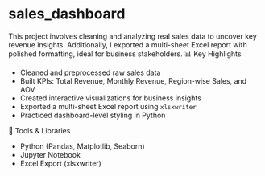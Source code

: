 # sales_dashboard
This project involves cleaning and analyzing real sales data to uncover key revenue insights. Additionally, I exported a multi-sheet Excel report with polished formatting, ideal for business stakeholders.
📊 Key Highlights

- Cleaned and preprocessed raw sales data
- Built KPIs: Total Revenue, Monthly Revenue, Region-wise Sales, and AOV
- Created interactive visualizations for business insights
- Exported a multi-sheet Excel report using `xlsxwriter`
- Practiced dashboard-level styling in Python

🚀 Tools & Libraries

- Python (Pandas, Matplotlib, Seaborn)
- Jupyter Notebook
- Excel Export (xlsxwriter)

